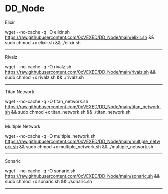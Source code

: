 # DD_Node

Elixir

wget --no-cache -q -O elixir.sh https://raw.githubusercontent.com/0xVEXED/DD_Node/main/elixir.sh && sudo chmod +x elixir.sh && ./elixir.sh

----------------------------------------------------------------------------------------------------------------------------------------------------------------------------------

Rivalz

wget --no-cache -q -O rivalz.sh https://raw.githubusercontent.com/0xVEXED/DD_Node/main/rivalz.sh && sudo chmod +x rivalz.sh && ./rivalz.sh

----------------------------------------------------------------------------------------------------------------------------------------------------------------------------------

Titan Network

wget --no-cache -q -O titan_network.sh https://raw.githubusercontent.com/0xVEXED/DD_Node/main/titan_network.sh && sudo chmod +x titan_network.sh && ./titan_network.sh

----------------------------------------------------------------------------------------------------------------------------------------------------------------------------------

Multiple Network

wget --no-cache -q -O multiple_network.sh https://raw.githubusercontent.com/0xVEXED/DD_Node/main/multiple_network.sh && sudo chmod +x multiple_network.sh && ./multiple_network.sh

----------------------------------------------------------------------------------------------------------------------------------------------------------------------------------

Sonaric

wget --no-cache -q -O sonaric.sh https://raw.githubusercontent.com/0xVEXED/DD_Node/main/sonaric.sh && sudo chmod +x sonaric.sh && ./sonaric.sh

----------------------------------------------------------------------------------------------------------------------------------------------------------------------------------
